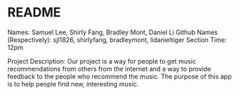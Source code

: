 # README

Names: Samuel Lee, Shirly Fang, Bradley Mont, Daniel Li
Github Names (Respectively): sjl1826, shirlyfang, bradleymont, lidanieltiger
Section Time: 12pm

Project Description: Our project is a way for people to get music recommendations from others from the internet and a way to provide feedback to the people who recommend the music. The purpose of this app is to help people find new, interesting music.

